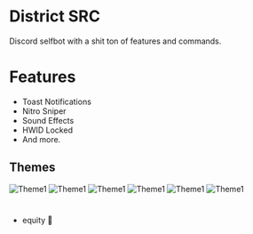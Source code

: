 # District SRC
Discord selfbot with a shit ton of features and commands.

# Features
- Toast Notifications
- Nitro Sniper
- Sound Effects
- HWID Locked
- And more.

## Themes

![Theme1](https://i.imgur.com/m4pNYWj.png)
![Theme1](https://i.imgur.com/8ICeGBJ.png)
![Theme1](https://i.imgur.com/AOgVXhk.png)
![Theme1](https://i.imgur.com/QfvT1pv.png)
![Theme1](https://i.imgur.com/5Wu90Gq.png)
![Theme1](https://i.imgur.com/MVH1cdJ.png)


#
- equity 🍷
